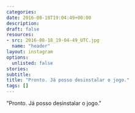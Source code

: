 ```yaml
---
categories:
date: 2016-08-18T19:04:49+00:00
description:
draft: false
resources:
- src: 2016-08-18_19-04-49_UTC.jpg
  name: "header"
layout: instagram
options:
  unlisted: false
stories:
subtitle:
title: "Pronto. Já posso desinstalar o jogo."
tags: []
---
```


"Pronto. Já posso desinstalar o jogo."
